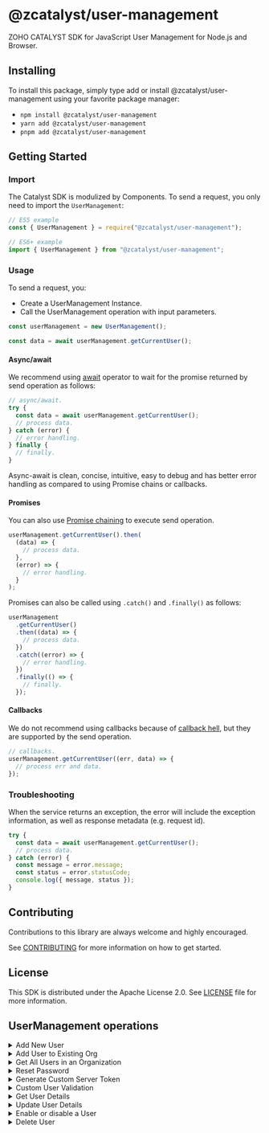 # @zcatalyst/user-management

ZOHO CATALYST SDK for JavaScript User Management for Node.js and Browser.

<p></p>

## Installing

To install this package, simply type add or install @zcatalyst/user-management
using your favorite package manager:

- `npm install @zcatalyst/user-management`
- `yarn add @zcatalyst/user-management`
- `pnpm add @zcatalyst/user-management`

## Getting Started

### Import

The Catalyst SDK is modulized by Components.
To send a request, you only need to import the `UserManagement`:

```js
// ES5 example
const { UserManagement } = require("@zcatalyst/user-management");
```

```ts
// ES6+ example
import { UserManagement } from "@zcatalyst/user-management";
```

### Usage

To send a request, you:

- Create a UserManagement Instance.
- Call the UserManagement operation with input parameters.

```js
const userManagement = new UserManagement();

const data = await userManagement.getCurrentUser();
```

#### Async/await

We recommend using [await](https://developer.mozilla.org/en-US/docs/Web/JavaScript/Reference/Operators/await)
operator to wait for the promise returned by send operation as follows:

```js
// async/await.
try {
  const data = await userManagement.getCurrentUser();
  // process data.
} catch (error) {
  // error handling.
} finally {
  // finally.
}
```

Async-await is clean, concise, intuitive, easy to debug and has better error handling
as compared to using Promise chains or callbacks.

#### Promises

You can also use [Promise chaining](https://developer.mozilla.org/en-US/docs/Web/JavaScript/Guide/Using_promises#chaining)
to execute send operation.

```js
userManagement.getCurrentUser().then(
  (data) => {
    // process data.
  },
  (error) => {
    // error handling.
  }
);
```

Promises can also be called using `.catch()` and `.finally()` as follows:

```js
userManagement
  .getCurrentUser()
  .then((data) => {
    // process data.
  })
  .catch((error) => {
    // error handling.
  })
  .finally(() => {
    // finally.
  });
```

#### Callbacks

We do not recommend using callbacks because of [callback hell](http://callbackhell.com/),
but they are supported by the send operation.

```js
// callbacks.
userManagement.getCurrentUser((err, data) => {
  // process err and data.
});
```

### Troubleshooting

When the service returns an exception, the error will include the exception information,
as well as response metadata (e.g. request id).

```js
try {
  const data = await userManagement.getCurrentUser();
  // process data.
} catch (error) {
  const message = error.message;
  const status = error.statusCode;
  console.log({ message, status });
}
```

## Contributing

Contributions to this library are always welcome and highly encouraged.

See [CONTRIBUTING](../../CONTRIBUTING.md) for more information on how to get started.

## License

This SDK is distributed under the Apache License 2.0. See [LICENSE](../../LICENCE) file for more information.

## UserManagement operations

<details>
<summary>
Add New User
</summary>

<!-- [SDK Samples](https://docs.catalyst.zoho.com/en/sdk/nodejs/v2/cloud-scale/file-store/retrieve-folder-details/)[API References]() -->

</details>
<details>
<summary>
Add User to Existing Org
</summary>

<!-- [SDK Samples](https://docs.catalyst.zoho.com/en/sdk/nodejs/v2/cloud-scale/file-store/upload-file/)[API References]() -->

</details>
<details>
<summary>
Get All Users in an Organization
</summary>

<!-- [SDK Samples](https://docs.catalyst.zoho.com/en/sdk/nodejs/v2/cloud-scale/file-store/download-file-from-folder/)[API References]() -->

</details>
<details>
<summary>
Reset Password
</summary>

<!-- [SDK Samples](https://docs.catalyst.zoho.com/en/sdk/nodejs/v2/cloud-scale/file-store/delete-file/)[API References]() -->

</details>


<details>
<summary>
Generate Custom Server Token
</summary>

<!-- [SDK Samples](https://docs.catalyst.zoho.com/en/sdk/nodejs/v2/cloud-scale/file-store/retrieve-folder-details/)[API References]() -->

</details>
<details>
<summary>
Custom User Validation
</summary>

<!-- [SDK Samples](https://docs.catalyst.zoho.com/en/sdk/nodejs/v2/cloud-scale/file-store/upload-file/)[API References]() -->

</details>
<details>
<summary>
Get User Details
</summary>

<!-- [SDK Samples](https://docs.catalyst.zoho.com/en/sdk/nodejs/v2/cloud-scale/file-store/download-file-from-folder/)[API References]() -->

</details>
<details>
<summary>
Update User Details
</summary>

<!-- [SDK Samples](https://docs.catalyst.zoho.com/en/sdk/nodejs/v2/cloud-scale/file-store/delete-file/)[API References]() -->

</details>
<details>
<summary>
Enable or disable a User
</summary>

<!-- [SDK Samples](https://docs.catalyst.zoho.com/en/sdk/nodejs/v2/cloud-scale/file-store/delete-file/)[API References]() -->

</details>
<details>
<summary>
Delete User
</summary>

<!-- [SDK Samples](https://docs.catalyst.zoho.com/en/sdk/nodejs/v2/cloud-scale/file-store/delete-file/)[API References]() -->

</details>
